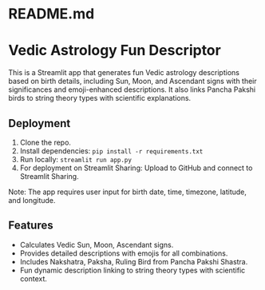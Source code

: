 # README.md
# Vedic Astrology Fun Descriptor

This is a Streamlit app that generates fun Vedic astrology descriptions based on birth details, including Sun, Moon, and Ascendant signs with their significances and emoji-enhanced descriptions. It also links Pancha Pakshi birds to string theory types with scientific explanations.

## Deployment

1. Clone the repo.
2. Install dependencies: `pip install -r requirements.txt`
3. Run locally: `streamlit run app.py`
4. For deployment on Streamlit Sharing: Upload to GitHub and connect to Streamlit Sharing.

Note: The app requires user input for birth date, time, timezone, latitude, and longitude.

## Features
- Calculates Vedic Sun, Moon, Ascendant signs.
- Provides detailed descriptions with emojis for all combinations.
- Includes Nakshatra, Paksha, Ruling Bird from Pancha Pakshi Shastra.
- Fun dynamic description linking to string theory types with scientific context.